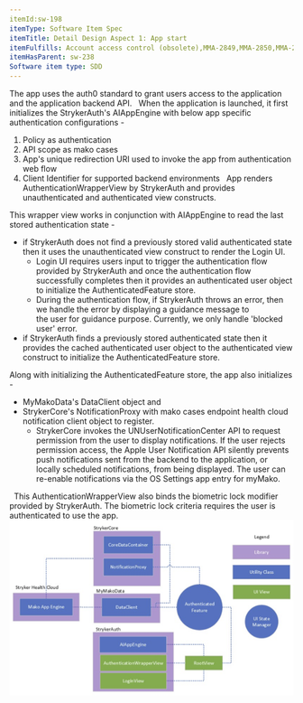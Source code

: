 ```yaml
---
itemId:sw-198
itemType: Software Item Spec
itemTitle: Detail Design Aspect 1: App start
itemFulfills: Account access control (obsolete),MMA-2849,MMA-2850,MMA-2851,MMA-2852,MMA-2857,MMA-2888,MMA-2889,MMA-2890,MMA-2891,MMA-2892,MMA-2893,MMA-2894,MMA-2895,MMA-2896,MMA-2897,MMA-2898,MMA-2899,MMA-2900,MMA-2901,MMA-2902,MMA-2903
itemHasParent: sw-238
Software item type: SDD
---
```

The app uses the auth0 standard to grant users access to the application and the application backend API.
 
When the application is launched, it first initializes the StrykerAuth's AIAppEngine with below app specific authentication configurations -
1. Policy as authentication
2. API scope as mako cases
3. App's unique redirection URI used to invoke the app from authentication web flow
4. Client Identifier for supported backend environments
 
App renders AuthenticationWrapperView by StrykerAuth and provides unauthenticated and authenticated view constructs.

This wrapper view works in conjunction with AIAppEngine to read the last stored authentication state -
* if StrykerAuth does not find a previously stored valid authenticated state then it uses the unauthenticated view construct to render the Login UI. 
	* Login UI requires users input to trigger the authentication flow provided by StrykerAuth and once the authentication flow successfully completes then it provides an authenticated user object to initialize the AuthenticatedFeature store.
	* During the authentication flow, if StrykerAuth throws an error, then we handle the error by displaying a guidance message to the user for guidance purpose. Currently, we only handle 'blocked user' error.
* if StrykerAuth finds a previously stored authenticated state then it provides the cached authenticated user object to the authenticated view construct to initialize the AuthenticatedFeature store.

Along with initializing the AuthenticatedFeature store, the app also initializes -
* MyMakoData's DataClient object and
* StrykerCore's NotificationProxy with mako cases endpoint health cloud notification client object to register. 
	* StrykerCore invokes the UNUserNotificationCenter API to request permission from the user to display notifications. If the user rejects permission access, the Apple User Notification API silently prevents push notifications sent from the backend to the application, or locally scheduled notifications, from being displayed. The user can re-enable notifications via the OS Settings app entry for myMako.

 
This AuthenticationWrapperView also binds the biometric lock modifier provided by StrykerAuth. The biometric lock criteria requires the user is authenticated to use the app. 
 
 
 ![App](./images/sw-198.1.png)

 
